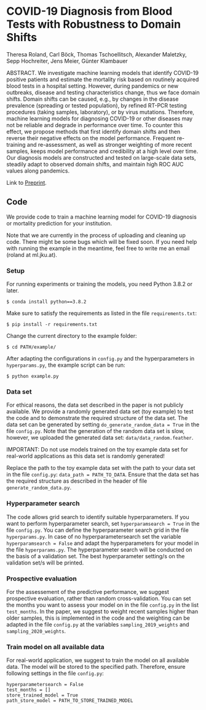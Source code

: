 # COVID-19 Diagnosis from Blood Tests with Robustness to Domain Shifts
Theresa Roland, Carl Böck, Thomas Tschoellitsch, Alexander Maletzky, Sepp Hochreiter, Jens Meier, Günter Klambauer

ABSTRACT. We investigate machine learning models that identify COVID-19   positive   patients   and   estimate   the   mortality   risk based  on  routinely  acquired  blood  tests  in  a  hospital  setting. However, during pandemics or new outbreaks, disease and testing characteristics   change,   thus   we   face   domain   shifts.   Domain shifts  can  be  caused,  e.g.,  by  changes  in  the  disease  prevalence (spreading  or  tested  population),  by  refined  RT-PCR  testing procedures  (taking  samples,  laboratory),  or  by  virus  mutations. Therefore, machine learning models for diagnosing COVID-19 or other  diseases  may  not  be  reliable  and  degrade  in  performance over  time.  To  counter  this  effect,  we  propose  methods  that  first identify domain shifts and then reverse their negative effects on the model performance. Frequent re-training and re-assessment, as  well  as  stronger  weighting  of  more  recent  samples,  keeps model  performance  and  credibility  at  a  high  level  over  time. Our  diagnosis  models  are  constructed  and  tested  on  large-scale data sets, steadily adapt to observed domain shifts, and maintain high  ROC  AUC  values  along  pandemics.

Link to [Preprint](https://www.medrxiv.org/content/10.1101/2021.04.06.21254997v1.full-text).

## Code
We provide code to train a machine learning model for COVID-19 diagnosis or mortality prediction for your institution.

Note that we are currently in the process of uploading and cleaning up code. There might be some bugs which will be fixed soon. If you need help with running the example in the meantime, feel free to write me an email (roland at ml.jku.at).

### Setup
For running experiments or training the models, you need Python 3.8.2 or later.
```
$ conda install python==3.8.2
```
Make sure to satisfy the requirements as listed in the file ```requirements.txt```:
```
$ pip install -r requirements.txt
```
Change the current directory to the example folder:
```
$ cd PATH/example/
```
After adapting the configurations in ```config.py``` and the hyperparameters in ```hyperparams.py```, the example script can be run:
```
$ python example.py
```

### Data set
For ethical reasons, the data set described in the paper is not publicly available. We provide a randomly generated data set (toy example) to test the code and to 
demonstrate the required structure of the data set. The data set can be generated by setting ```do_generate_random_data = True``` in the file ```config.py```. Note that the generation of the random data set is slow, however, we uploaded the generated data set: ```data/data_random.feather```.

IMPORTANT: Do not use models trained on the toy example data set for real-world applications as this data set is randomly generated!

Replace the path to the toy example data set with the path to your data set in the file ```config.py```: ```data_path = PATH_TO_DATA```. Ensure that the data set has the required structure as described in the header of file ```generate_random_data.py```.

### Hyperparameter search
The code allows grid search to identify suitable hyperparameters. If you want to perform hyperparameter search, set 
```hyperparamsearch = True```
in the file ```config.py```. You can define the hyperparameter search grid in the file ```hyperparams.py```. In case of no hyperparametersearch set the variable ```hyperparamsearch = False``` and adapt the hyperparameters for your model in the file ```hyperparams.py```.
The hyperparameter search will be conducted on the basis of a validation set. The best hyperparameter setting/s on the validation set/s will be printed.

### Prospective evaluation
For the assessement of the predictive performance, we suggest prospective evaluation, rather than random cross-validation. You can set the months you want to assess your model on in the file ```config.py``` in the list ```test_months```. In the paper, we suggest to weight recent samples higher than older samples, this is implemented in the code and the weighting can be adapted in the file ```config.py``` at the variables ```sampling_2019_weights``` and ```sampling_2020_weights```.

### Train model on all available data
For real-world application, we suggest to train the model on all available data. The model will be stored to the specified path. Therefore, ensure following settings in the file ```config.py```:
```
hyperparametersearch = False
test_months = []
store_trained_model = True
path_store_model = PATH_TO_STORE_TRAINED_MODEL
```
